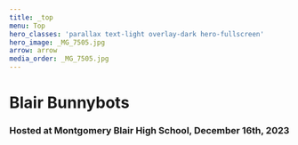 ```yaml
---
title: _top
menu: Top
hero_classes: 'parallax text-light overlay-dark hero-fullscreen'
hero_image: _MG_7505.jpg
arrow: arrow
media_order: _MG_7505.jpg
---
```


# **Blair Bunnybots**

### Hosted at Montgomery Blair High School, December 16th, 2023